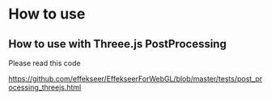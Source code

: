 # How to use

## How to use with Threee.js PostProcessing

Please read this code

https://github.com/effekseer/EffekseerForWebGL/blob/master/tests/post_processing_threejs.html
